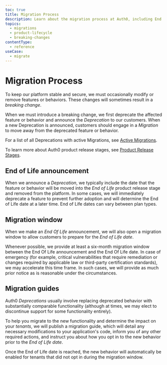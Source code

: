 ```yaml
---
toc: true
title: Migration Process
description: Learn about the migration process at Auth0, including End of Life announcements, migration windows, and migration guides.
topics:
  - migrations
  - product-lifecycle
  - breaking-changes
contentType:
  - reference
useCase:
  - migrate
---
```


# Migration Process

To keep our platform stable and secure, we must occasionally modify or remove features or behaviors. These changes will sometimes result in a <dfn data-key="breaking-change">breaking change</dfn>.

When we must introduce a breaking change, we first deprecate the affected feature or behavior and announce the <dfn data-key="deprecation">Deprecation</dfn> to our customers. When a new Deprecation is announced, customers should engage in a <dfn data-key="migration">Migration</dfn> to move away from the deprecated feature or behavior.

For a list of all Deprecations with active Migrations, see [Active Migrations](/product-lifecycle/migrations).

To learn more about Auth0 product release stages, see [Product Release Stages](/product-lifecycle/product-release-stages).

## End of Life announcement

 When we announce a <dfn data-key="deprecation">Deprecation</dfn>, we typically include the date that the feature or behavior will be moved into the <dfn data-key="end-of-life">End of Life</dfn> product release stage and removed from the platform. In some cases, we will immediately deprecate a feature to prevent further adoption and will determine the End of Life date at a later time. End of Life dates can vary between plan types.

## Migration window

When we make an <dfn data-key="end-of-life">End Of Life</dfn> announcement, we will also open a migration window to allow customers to prepare for the <dfn data-key="end-of-life-date">End of Life date</dfn>.

Whenever possible, we provide at least a six-month migration window between the End Of Life announcement and the End Of Life date. In case of emergency (for example, critical vulnerabilities that require remediation or changes required by applicable law or third-party certification standards), we may accelerate this time frame. In such cases, we will provide as much prior notice as is reasonable under the circumstances.

## Migration guides

Auth0 <dfn data-key="deprecation">Deprecations</dfn> usually involve replacing deprecated behavior with substantially comparable functionality (although at times, we may elect to discontinue support for some functionality entirely).

To help you migrate to the new functionality and determine the impact on your <dfn data-key="tenant">tenants</dfn>, we will publish a migration guide, which will detail any necessary modifications to your application's code, inform you of any other required actions, and instruct you about how you opt in to the new behavior prior to the <dfn data-key="end-of-life-date">End of Life date</dfn>.

 Once the End of Life date is reached, the new behavior will automatically be enabled for tenants that did not opt in during the migration window.